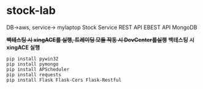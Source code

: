 # stock-lab
DB->aws, service-> mylaptop
Stock Service
REST API
EBEST API
MongoDB

~~**백테스팅 시 xingACE를 실행, 트레이딩 모듈 작동 시 DevCenter를실행**~~
**백테스팅 시 xingACE 실행**   
```commandline
pip install pywin32
pip install pymongo
pip install APScheduler
pip install requests
pip install Flask Flask-Cors Flask-Restful
```

